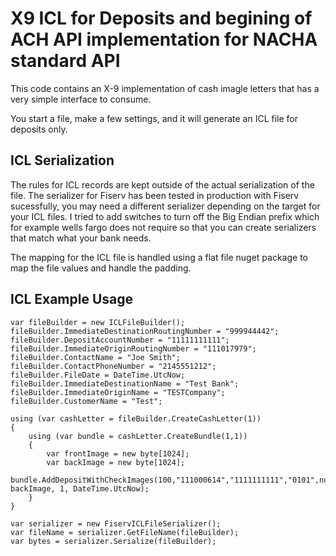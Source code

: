 # X9 ICL for Deposits and begining of ACH API implementation for NACHA standard API
This code contains an X-9 implementation of cash imagle letters that has a very simple interface to consume.

You start a file, make a few settings, and it will generate an ICL file for deposits only.

## ICL Serialization
The rules for ICL records are kept outside of the actual serialization
of the file.  The serializer for Fiserv has been tested in production with Fiserv sucessfully,  you may need a different serializer
depending on the target for your ICL files.  I tried to add switches to turn off the Big Endian prefix which for example wells fargo does not require
so that you can create serializers that match what your bank needs.

The mapping for the ICL file is handled using a flat file nuget package to map the file values and handle the padding. 

## ICL Example Usage

    var fileBuilder = new ICLFileBuilder();
    fileBuilder.ImmediateDestinationRoutingNumber = "999944442";
    fileBuilder.DepositAccountNumber = "11111111111";
    fileBuilder.ImmediateOriginRoutingNumber = "111017979";
    fileBuilder.ContactName = "Joe Smith";
    fileBuilder.ContactPhoneNumber = "2145551212";
    fileBuilder.FileDate = DateTime.UtcNow;
    fileBuilder.ImmediateDestinationName = "Test Bank";
    fileBuilder.ImmediateOriginName = "TESTCompany";
    fileBuilder.CustomerName = "Test";
    
    using (var cashLetter = fileBuilder.CreateCashLetter(1))
    {
        using (var bundle = cashLetter.CreateBundle(1,1))
        {        
            var frontImage = new byte[1024];
            var backImage = new byte[1024];
            bundle.AddDepositWithCheckImages(100,"111000614","1111111111","0101",null,frontImage, backImage, 1, DateTime.UtcNow);
        }
    }

    var serializer = new FiservICLFileSerializer();
    var fileName = serializer.GetFileName(fileBuilder);
    var bytes = serializer.Serialize(fileBuilder);


